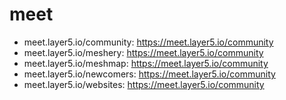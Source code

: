 # meet
- meet.layer5.io/community: https://meet.layer5.io/community
- meet.layer5.io/meshery: https://meet.layer5.io/community
- meet.layer5.io/meshmap: https://meet.layer5.io/community
- meet.layer5.io/newcomers: https://meet.layer5.io/community
- meet.layer5.io/websites: https://meet.layer5.io/community
